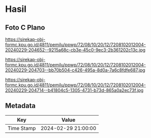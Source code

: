 # Hasil

## Foto C Plano

https://sirekap-obj-formc.kpu.go.id/4811/pemilu/ppwp/72/08/10/20/12/7208102012004-20240229-204652--9215a68c-cb3e-45c0-9ec3-2b361202c13c.jpg

https://sirekap-obj-formc.kpu.go.id/4811/pemilu/ppwp/72/08/10/20/12/7208102012004-20240229-204703--bb70b504-c426-495a-8d0a-7a6c8fdfe687.jpg

https://sirekap-obj-formc.kpu.go.id/4811/pemilu/ppwp/72/08/10/20/12/7208102012004-20240229-204714--b41804c5-1305-4731-b73d-865a0a2ec73f.jpg


## Metadata

| Key        | Value               |
| ---------- | ------------------- |
| Time Stamp | 2024-02-29 21:00:00 |



